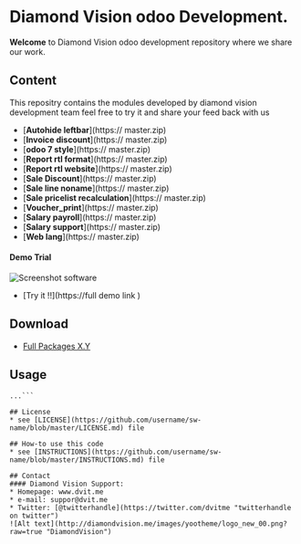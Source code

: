 Diamond Vision odoo Development.
======
**Welcome** to Diamond Vision odoo development repository where we share our work.

## Content
This repositry contains the modules developed by diamond vision development team feel free to try it and share your feed back with us 
* [**Autohide leftbar**](https:// master.zip)
* [**Invoice discount**](https:// master.zip)
* [**odoo 7 style**](https:// master.zip)
* [**Report rtl format**](https:// master.zip)
* [**Report rtl website**](https:// master.zip)
* [**Sale Discount**](https:// master.zip)
* [**Sale line noname**](https:// master.zip)
* [**Sale pricelist recalculation**](https:// master.zip)
* [**Voucher_print**](https:// master.zip)
* [**Salary payroll**](https:// master.zip)
* [**Salary support**](https:// master.zip)
* [**Web lang**](https:// master.zip)

#### Demo Trial 
![Screenshot software](http://url/screenshot-software.png "Demo Trial")
* [Try it !!](https://full demo link )

## Download
* [Full Packages  X.Y](https://github.com/mohamedsaad306/odoo-docs/archive/master.zip)

## Usage
```$ git clone https://github.com/mohamedsaad306/odoo-docs.git
...```

## License 
* see [LICENSE](https://github.com/username/sw-name/blob/master/LICENSE.md) file

## How-to use this code
* see [INSTRUCTIONS](https://github.com/username/sw-name/blob/master/INSTRUCTIONS.md) file

## Contact
#### Diamond Vision Support:
* Homepage: www.dvit.me
* e-mail: suppor@dvit.me
* Twitter: [@twitterhandle](https://twitter.com/dvitme "twitterhandle on twitter")
![Alt text](http://diamondvision.me/images/yootheme/logo_new_00.png?raw=true "DiamondVision")
